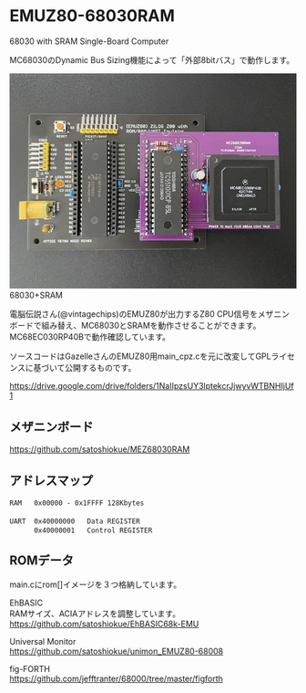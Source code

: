 # EMUZ80-68030RAM
68030 with SRAM Single-Board Computer

MC68030のDynamic Bus Sizing機能によって「外部8bitバス」で動作します。

![MEZ68030RAM](https://github.com/satoshiokue/EMUZ80-68030RAM/blob/main/MEZ68030RAM.jpeg)  
68030+SRAM  

電脳伝説さん(@vintagechips)のEMUZ80が出力するZ80 CPU信号をメザニンボードで組み替え、MC68030とSRAMを動作させることができます。  
MC68EC030RP40Bで動作確認しています。  

ソースコードはGazelleさんのEMUZ80用main_cpz.cを元に改変してGPLライセンスに基づいて公開するものです。

https://drive.google.com/drive/folders/1NaIIpzsUY3lptekcrJjwyvWTBNHIjUf1

## メザニンボード
https://github.com/satoshiokue/MEZ68030RAM

## アドレスマップ
```
RAM   0x00000 - 0x1FFFF 128Kbytes

UART  0x40000000   Data REGISTER
      0x40000001   Control REGISTER
```

## ROMデータ
main.cにrom[]イメージを３つ格納しています。  

EhBASIC  
RAMサイズ、ACIAアドレスを調整しています。  
https://github.com/satoshiokue/EhBASIC68k-EMU  

Universal Monitor  
https://github.com/satoshiokue/unimon_EMUZ80-68008  

fig-FORTH  
https://github.com/jefftranter/68000/tree/master/figforth  

